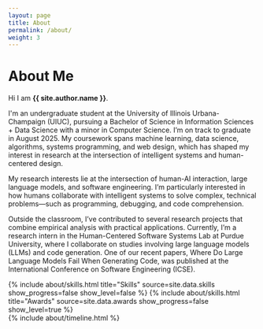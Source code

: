 ```yaml
---
layout: page
title: About
permalink: /about/
weight: 3
---
```


# **About Me**

Hi I am **{{ site.author.name }}**.<br>

I'm an undergraduate student at the University of Illinois Urbana-Champaign (UIUC), pursuing a Bachelor of Science in Information Sciences + Data Science with a minor in Computer Science. I’m on track to graduate in August 2025. My coursework spans machine learning, data science, algorithms, systems programming, and web design, which has shaped my interest in research at the intersection of intelligent systems and human-centered design.<br>

My research interests lie at the intersection of human-AI interaction, large language models, and software engineering. I’m particularly interested in how humans collaborate with intelligent systems to solve complex, technical problems—such as programming, debugging, and code comprehension.<br>

Outside the classroom, I’ve contributed to several research projects that combine empirical analysis with practical applications. Currently, I’m a research intern in the Human-Centered Software Systems Lab at Purdue University, where I collaborate on studies involving large language models (LLMs) and code generation. One of our recent papers, Where Do Large Language Models Fail When Generating Code, was published at the International Conference on Software Engineering (ICSE).

<div class="row">
{% include about/skills.html title="Skills" source=site.data.skills show_progress=false show_level=false %}
{% include about/skills.html title="Awards" source=site.data.awards show_progress=false show_level=true %}
</div>

<div class="row">
{% include about/timeline.html %}
</div>
